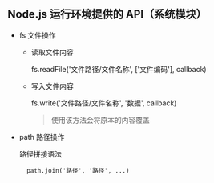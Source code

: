 ## Node.js 运行环境提供的 API（系统模块）

- fs 文件操作
    
    - 读取文件内容
        
        fs.readFile('文件路径/文件名称', ['文件编码'], callback)

    - 写入文件内容

        fs.write('文件路径/文件名称', '数据', callback)

        > 使用该方法会将原本的内容覆盖

- path 路径操作

    路径拼接语法

        path.join('路径', '路径', ...)